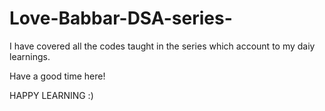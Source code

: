 # Love-Babbar-DSA-series-

I have covered all the codes taught in the series which account to my daiy learnings. 

Have a good time here! 

HAPPY LEARNING :)
